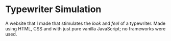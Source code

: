# Typewriter Simulation
A website that I made that stimulates the *look* and *feel* of a typewriter. Made using HTML, CSS and with just pure vanilla JavaScript; no frameworks were used.
